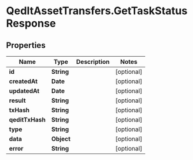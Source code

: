 # QedItAssetTransfers.GetTaskStatusResponse

## Properties
Name | Type | Description | Notes
------------ | ------------- | ------------- | -------------
**id** | **String** |  | [optional] 
**createdAt** | **Date** |  | [optional] 
**updatedAt** | **Date** |  | [optional] 
**result** | **String** |  | [optional] 
**txHash** | **String** |  | [optional] 
**qeditTxHash** | **String** |  | [optional] 
**type** | **String** |  | [optional] 
**data** | **Object** |  | [optional] 
**error** | **String** |  | [optional] 


